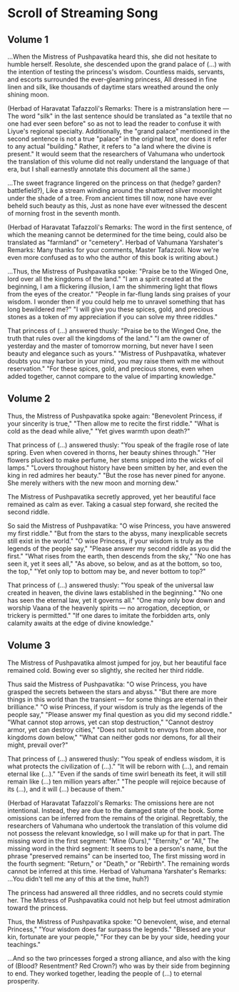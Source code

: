 # Scroll of Streaming Song

## Volume 1

...When the Mistress of Pushpavatika heard this, she did not hesitate to humble herself. Resolute, she descended upon
the grand palace of (...) with the intention of testing the princess's wisdom. Countless maids, servants, and escorts
surrounded the ever-gleaming princess, All dressed in fine linen and silk, like thousands of daytime stars wreathed
around the only shining moon.

(Herbad of Haravatat Tafazzoli's Remarks: There is a mistranslation here — The word "silk" in the last sentence should
be translated as "a textile that no one had ever seen before" so as not to lead the reader to confuse it with Liyue's
regional specialty. Additionally, the "grand palace" mentioned in the second sentence is not a true "palace" in the
original text, nor does it refer to any actual "building." Rather, it refers to "a land where the divine is present." It
would seem that the researchers of Vahumana who undertook the translation of this volume did not really understand the
language of that era, but I shall earnestly annotate this document all the same.)

...The sweet fragrance lingered on the princess on that (hedge? garden? battlefield?), Like a stream winding around the
shattered silver moonlight under the shade of a tree. From ancient times till now, none have ever beheld such beauty as
this, Just as none have ever witnessed the descent of morning frost in the seventh month.

(Herbad of Haravatat Tafazzoli's Remarks: The word in the first sentence, of which the meaning cannot be determined for
the time being, could also be translated as "farmland" or "cemetery". Herbad of Vahumana Yarshater's Remarks: Many
thanks for your comments, Master Tafazzoli. Now we're even more confused as to who the author of this book is writing
about.)

...Thus, the Mistress of Pushpavatika spoke: "Praise be to the Winged One, lord over all the kingdoms of the land." "I
am a spirit created at the beginning, I am a flickering illusion, I am the shimmering light that flows from the eyes of
the creator." "People in far-flung lands sing praises of your wisdom. I wonder then if you could help me to unravel
something that has long bewildered me?" "I will give you these spices, gold, and precious stones as a token of my
appreciation if you can solve my three riddles."

That princess of (...) answered thusly: "Praise be to the Winged One, the truth that rules over all the kingdoms of the
land." "I am the owner of yesterday and the master of tomorrow morning, but never have I seen beauty and elegance such
as yours." "Mistress of Pushpavatika, whatever doubts you may harbor in your mind, you may raise them with me without
reservation." "For these spices, gold, and precious stones, even when added together, cannot compare to the value of
imparting knowledge."

## Volume 2

Thus, the Mistress of Pushpavatika spoke again: "Benevolent Princess, if your sincerity is true," "Then allow me to
recite the first riddle." "What is cold as the dead while alive," "Yet gives warmth upon death?"

That princess of (...) answered thusly: "You speak of the fragile rose of late spring. Even when covered in thorns, her
beauty shines through." "Her flowers plucked to make perfume, her stems snipped into the wicks of oil lamps." "Lovers
throughout history have been smitten by her, and even the king in red admires her beauty." "But the rose has never pined
for anyone. She merely withers with the new moon and morning dew."

The Mistress of Pushpavatika secretly approved, yet her beautiful face remained as calm as ever. Taking a casual step
forward, she recited the second riddle.

So said the Mistress of Pushpavatika: "O wise Princess, you have answered my first riddle." "But from the stars to the
abyss, many inexplicable secrets still exist in the world." "O wise Princess, if your wisdom is truly as the legends of
the people say," "Please answer my second riddle as you did the first." "What rises from the earth, then descends from
the sky," "No one has seen it, yet it sees all," "As above, so below, and as at the bottom, so too, the top," "Yet only
top to bottom may be, and never bottom to top?"

That princess of (...) answered thusly: "You speak of the universal law created in heaven, the divine laws established
in the beginning." "No one has seen the eternal law, yet it governs all." "One may only bow down and worship Vaana of
the heavenly spirits — no arrogation, deception, or trickery is permitted." "If one dares to imitate the forbidden arts,
only calamity awaits at the edge of divine knowledge."

## Volume 3

The Mistress of Pushpavatika almost jumped for joy, but her beautiful face remained cold. Bowing ever so slightly, she
recited her third riddle.

Thus said the Mistress of Pushpavatika: "O wise Princess, you have grasped the secrets between the stars and abyss."
"But there are more things in this world than the transient — for some things are eternal in their brilliance." "O wise
Princess, if your wisdom is truly as the legends of the people say," "Please answer my final question as you did my
second riddle." "What cannot stop arrows, yet can stop destruction," "Cannot destroy armor, yet can destroy cities,"
"Does not submit to envoys from above, nor kingdoms down below," "What can neither gods nor demons, for all their might,
prevail over?"

That princess of (...) answered thusly: "You speak of endless wisdom, it is what protects the civilization of (...)."
"It will be reborn with (...), and remain eternal like (...)." "Even if the sands of time swirl beneath its feet, it
will still remain like (...) ten million years after." "The people will rejoice because of its (...), and it will (...)
because of them."

(Herbad of Haravatat Tafazzoli's Remarks: The omissions here are not intentional. Instead, they are due to the damaged
state of the book. Some omissions can be inferred from the remains of the original. Regrettably, the researchers of
Vahumana who undertook the translation of this volume did not possess the relevant knowledge, so I will make up for that
in part. The missing word in the first segment: "Mine (Ours)," "Eternity," or "All," The missing word in the third
segment: It seems to be a person's name, but the phrase "preserved remains" can be inserted too, The first missing word
in the fourth segment: "Return," or "Death," or "Rebirth". The remaining words cannot be inferred at this time. Herbad
of Vahumana Yarshater's Remarks: ...You didn't tell me any of this at the time, huh?)

The princess had answered all three riddles, and no secrets could stymie her. The Mistress of Pushpavatika could not
help but feel utmost admiration toward the princess.

Thus, the Mistress of Pushpavatika spoke: "O benevolent, wise, and eternal Princess," "Your wisdom does far surpass the
legends." "Blessed are your kin, fortunate are your people," "For they can be by your side, heeding your teachings."

...And so the two princesses forged a strong alliance, and also with the king of (Blood? Resentment? Red Crown?) who was
by their side from beginning to end. They worked together, leading the people of (...) to eternal prosperity.
